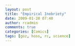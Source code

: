 ```yaml
---
layout: post
title: "Empirical Inebriety"
date: 2009-01-20 07:40
author: rcadmin
comments: true
categories: [Comics]
tags: [goz, hoss, rc, science]
---
```

<a href="http://bitsmack.com/comics/2009/01/20/empirical-inebriety"><img src="http://dl.bitsmack.com/uploads/2009/01/20090120.jpg" alt="" title="I should have known not to apply to Bohr's Bar." class="alignnone size-full wp-image-1550" /></a>
